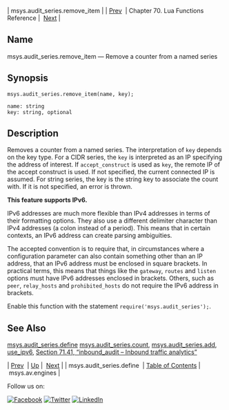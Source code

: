 | msys.audit_series.remove_item |
| [Prev](lua.ref.msys.audit_series.define.php)  | Chapter 70. Lua Functions Reference |  [Next](lua.ref.msys.av.engines.php) |

<a name="lua.ref.msys.audit_series.remove_item"></a>
## Name

msys.audit_series.remove_item — Remove a counter from a named series

<a name="idp17446448"></a>
## Synopsis

`msys.audit_series.remove_item(name, key);`

```
name: string
key: string, optional
```
<a name="idp17449456"></a>
## Description

Removes a counter from a named series. The interpretation of `key` depends on the key type. For a CIDR series, the `key` is interpreted as an IP specifying the address of interest. If `accept_construct` is used as `key`, the remote IP of the accept construct is used. If not specified, the current connected IP is assumed. For string series, the key is the string key to associate the count with. If it is not specified, an error is thrown.

**This feature supports IPv6.**

IPv6 addresses are much more flexible than IPv4 addresses in terms of their formatting options. They also use a different delimiter character than IPv4 addresses (a colon instead of a period). This means that in certain contexts, an IPv6 address can create parsing ambiguities.

The accepted convention is to require that, in circumstances where a configuration parameter can also contain something other than an IP address, that an IPv6 address must be enclosed in square brackets. In practical terms, this means that things like the `gateway`, `routes` and `listen` options must have IPv6 addresses enclosed in brackets. Others, such as `peer`, `relay_hosts` and `prohibited_hosts` do not require the IPv6 address in brackets.

Enable this function with the statement `require('msys.audit_series');`.

<a name="idp17459648"></a>
## See Also

[msys.audit_series.define](lua.ref.msys.audit_series.define.php "msys.audit_series.define") [msys.audit_series.count](lua.ref.msys.audit_series.count.php "msys.audit_series.count"), [msys.audit_series.add](lua.ref.msys.audit_series.add.php "msys.audit_series.add"), [use_ipv6](conf.ref.use_ipv6.php "use_ipv6"), [Section 71.41, “inbound_audit – Inbound traffic analytics”](modules.inbound_audit.php "71.41. inbound_audit – Inbound traffic analytics")

| [Prev](lua.ref.msys.audit_series.define.php)  | [Up](lua.function.details.php) |  [Next](lua.ref.msys.av.engines.php) |
| msys.audit_series.define  | [Table of Contents](index.php) |  msys.av.engines |

Follow us on:

[![Facebook](https://support.messagesystems.com/images/icon-facebook.png)](http://www.facebook.com/messagesystems) [![Twitter](https://support.messagesystems.com/images/icon-twitter.png)](http://twitter.com/#!/MessageSystems) [![LinkedIn](https://support.messagesystems.com/images/icon-linkedin.png)](http://www.linkedin.com/company/message-systems)